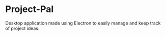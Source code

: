 # Project-Pal
Desktop application made using Electron to easily manage and keep track of project ideas.
